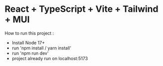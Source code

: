 # React + TypeScript + Vite + Tailwind + MUI

How to run this project :
- Install Node 17+
- run 'npm install / yarn install'
- run 'npm run dev'
- project already run on localhost:5173
